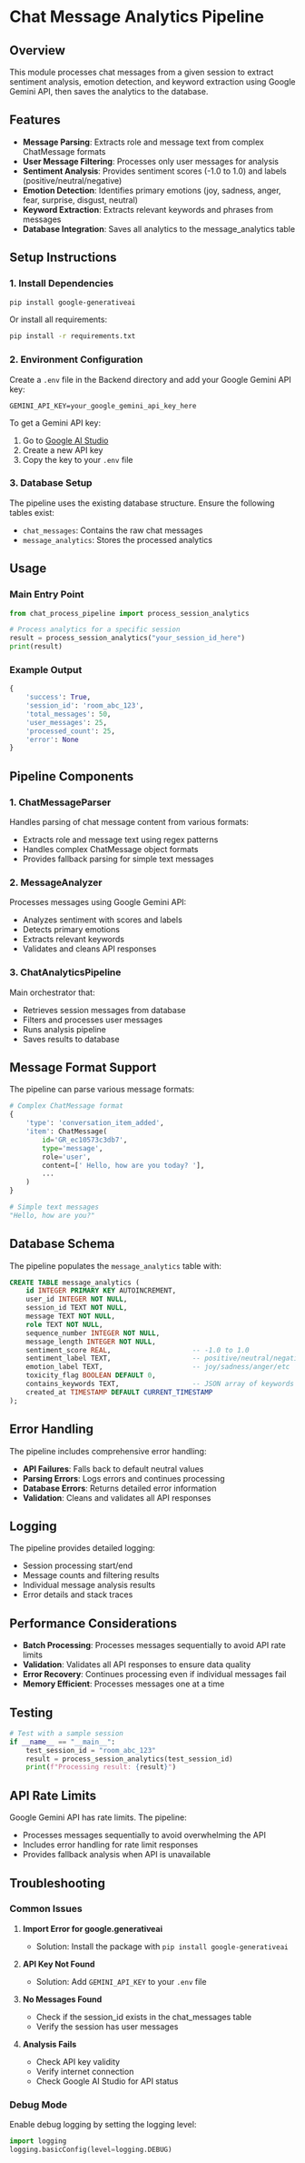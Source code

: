 # Chat Message Analytics Pipeline

## Overview

This module processes chat messages from a given session to extract sentiment analysis, emotion detection, and keyword extraction using Google Gemini API, then saves the analytics to the database.

## Features

- **Message Parsing**: Extracts role and message text from complex ChatMessage formats
- **User Message Filtering**: Processes only user messages for analysis
- **Sentiment Analysis**: Provides sentiment scores (-1.0 to 1.0) and labels (positive/neutral/negative)
- **Emotion Detection**: Identifies primary emotions (joy, sadness, anger, fear, surprise, disgust, neutral)
- **Keyword Extraction**: Extracts relevant keywords and phrases from messages
- **Database Integration**: Saves all analytics to the message_analytics table

## Setup Instructions

### 1. Install Dependencies

```bash
pip install google-generativeai
```

Or install all requirements:
```bash
pip install -r requirements.txt
```

### 2. Environment Configuration

Create a `.env` file in the Backend directory and add your Google Gemini API key:

```env
GEMINI_API_KEY=your_google_gemini_api_key_here
```

To get a Gemini API key:
1. Go to [Google AI Studio](https://makersuite.google.com/app/apikey)
2. Create a new API key
3. Copy the key to your `.env` file

### 3. Database Setup

The pipeline uses the existing database structure. Ensure the following tables exist:
- `chat_messages`: Contains the raw chat messages
- `message_analytics`: Stores the processed analytics

## Usage

### Main Entry Point

```python
from chat_process_pipeline import process_session_analytics

# Process analytics for a specific session
result = process_session_analytics("your_session_id_here")
print(result)
```

### Example Output

```python
{
    'success': True,
    'session_id': 'room_abc_123',
    'total_messages': 50,
    'user_messages': 25,
    'processed_count': 25,
    'error': None
}
```

## Pipeline Components

### 1. ChatMessageParser
Handles parsing of chat message content from various formats:
- Extracts role and message text using regex patterns
- Handles complex ChatMessage object formats
- Provides fallback parsing for simple text messages

### 2. MessageAnalyzer
Processes messages using Google Gemini API:
- Analyzes sentiment with scores and labels
- Detects primary emotions
- Extracts relevant keywords
- Validates and cleans API responses

### 3. ChatAnalyticsPipeline
Main orchestrator that:
- Retrieves session messages from database
- Filters and processes user messages
- Runs analysis pipeline
- Saves results to database

## Message Format Support

The pipeline can parse various message formats:

```python
# Complex ChatMessage format
{
    'type': 'conversation_item_added',
    'item': ChatMessage(
        id='GR_ec10573c3db7',
        type='message',
        role='user',
        content=[' Hello, how are you today? '],
        ...
    )
}

# Simple text messages
"Hello, how are you?"
```

## Database Schema

The pipeline populates the `message_analytics` table with:

```sql
CREATE TABLE message_analytics (
    id INTEGER PRIMARY KEY AUTOINCREMENT,
    user_id INTEGER NOT NULL,
    session_id TEXT NOT NULL,
    message TEXT NOT NULL,
    role TEXT NOT NULL,
    sequence_number INTEGER NOT NULL,
    message_length INTEGER NOT NULL,
    sentiment_score REAL,                    -- -1.0 to 1.0
    sentiment_label TEXT,                    -- positive/neutral/negative
    emotion_label TEXT,                      -- joy/sadness/anger/etc
    toxicity_flag BOOLEAN DEFAULT 0,
    contains_keywords TEXT,                  -- JSON array of keywords
    created_at TIMESTAMP DEFAULT CURRENT_TIMESTAMP
);
```

## Error Handling

The pipeline includes comprehensive error handling:
- **API Failures**: Falls back to default neutral values
- **Parsing Errors**: Logs errors and continues processing
- **Database Errors**: Returns detailed error information
- **Validation**: Cleans and validates all API responses

## Logging

The pipeline provides detailed logging:
- Session processing start/end
- Message counts and filtering results
- Individual message analysis results
- Error details and stack traces

## Performance Considerations

- **Batch Processing**: Processes messages sequentially to avoid API rate limits
- **Validation**: Validates all API responses to ensure data quality
- **Error Recovery**: Continues processing even if individual messages fail
- **Memory Efficient**: Processes messages one at a time

## Testing

```python
# Test with a sample session
if __name__ == "__main__":
    test_session_id = "room_abc_123"
    result = process_session_analytics(test_session_id)
    print(f"Processing result: {result}")
```

## API Rate Limits

Google Gemini API has rate limits. The pipeline:
- Processes messages sequentially to avoid overwhelming the API
- Includes error handling for rate limit responses
- Provides fallback analysis when API is unavailable

## Troubleshooting

### Common Issues

1. **Import Error for google.generativeai**
   - Solution: Install the package with `pip install google-generativeai`

2. **API Key Not Found**
   - Solution: Add `GEMINI_API_KEY` to your `.env` file

3. **No Messages Found**
   - Check if the session_id exists in the chat_messages table
   - Verify the session has user messages

4. **Analysis Fails**
   - Check API key validity
   - Verify internet connection
   - Check Google AI Studio for API status

### Debug Mode

Enable debug logging by setting the logging level:

```python
import logging
logging.basicConfig(level=logging.DEBUG)
```